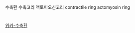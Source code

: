 수축환
수축고리
액토미오신고리
contractile ring
actomyosin ring

#
[위키-수축환](https://en.wikipedia.org/wiki/Actomyosin_ring)
